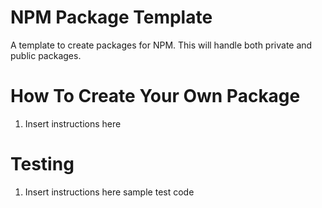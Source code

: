 # NPM Package Template

A template to create packages for NPM. This will handle both private and public packages.

# How To Create Your Own Package

1. Insert instructions here

# Testing

1. Insert instructions here
    sample test code